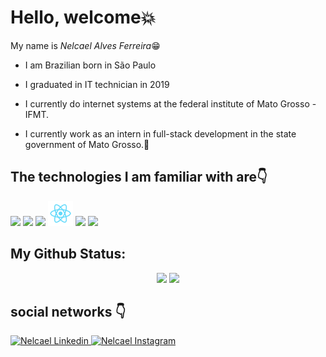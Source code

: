 # Hello, welcome💥
My name is *Nelcael Alves Ferreira*😁

- I am Brazilian  born in São Paulo

- I graduated in IT technician in 2019 

- I currently do internet systems at the federal institute of Mato Grosso - IFMT.

- I currently work as an intern in full-stack development in the state government of Mato Grosso.🤙

## The technologies I am familiar with are👇

<code><img height="40" src="https://logodownload.org/wp-content/uploads/2016/10/html5-logo-8.png"></code>
<code><img height="40" src="https://terminalroot.com.br/assets/img/css/css.png"></code>
<code><img height="40" src="https://www.dialhost.com.br/blog/wp-content/uploads/2019/09/javascript_logo.png"></code>
<code><img height="40" src="https://raw.githubusercontent.com/github/explore/80688e429a7d4ef2fca1e82350fe8e3517d3494d/topics/react/react.png"></code>
<code><img height="40" src="https://upload.wikimedia.org/wikipedia/commons/thumb/9/95/Vue.js_Logo_2.svg/1184px-Vue.js_Logo_2.svg.png"></code>
<code><img height="40" src="https://logospng.org/download/java/logo-java-1024.png"></code>

## My Github Status:
<div align="center">
 <img height="175em" src="https://github-readme-stats.vercel.app/api?username=nelcael07&show_icons=true&theme=tokyonight&include_all_commits=true&count_private=true"/>
 <img height="175em" src="https://github-readme-stats.vercel.app/api/top-langs/?username=nelcael07&layout=compact&langs_count=16&theme=tokyonight"/>
</div>

## social networks 👇
<div>
  <a href="https://www.linkedin.com/in/nelcael-alves-ferreira-3157781b7/" target="_blank">
    <img alt="Nelcael Linkedin" height="55px" margin-rigth="10px" src="https://cdn1.iconfinder.com/data/icons/logotypes/32/square-linkedin-128.png" >
  </a>
  <a href="https://www.instagram.com/nelcael_07/" target="_blank">
    <img alt="Nelcael Instagram" height="55px" src="https://cdn2.iconfinder.com/data/icons/social-media-applications/64/social_media_applications_3-instagram-128.png" />
  </a>
</div>





<!--
**nelcael07/nelcael07** is a ✨ _special_ ✨ repository because its `README.md` (this file) appears on your GitHub profile.

Here are some ideas to get you started:

- 🔭 I’m currently working on ...
- 🌱 I’m currently learning ...
- 👯 I’m looking to collaborate on ...
- 🤔 I’m looking for help with ...
- 💬 Ask me about ...
- 📫 How to reach me: ...
- 😄 Pronouns: ...
- ⚡ Fun fact: ...
-->
